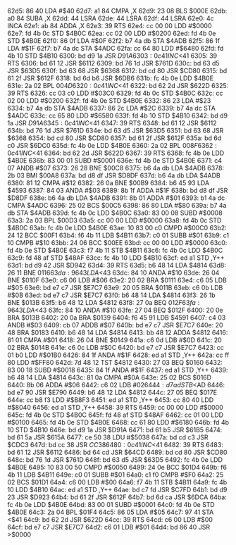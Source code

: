 62d5: 86 40        LDA    #$40
62d7: a1 84        CMPA   ,X
62d9: 23 08        BLS    $000E
62db: a0 84        SUBA   ,X
62dd: 44           LSRA
62de: 44           LSRA
62df: 44           LSRA
62e0: 4c           INCA
62e1: ab 84        ADDA   ,X
62e3: 39           RTS
62e4: cc 00 00     LDD    #$0000
62e7: fd 4b 0c     STD    $4B0C
62ea: cc 02 00     LDD    #$0200
62ed: fd 4b 0e     STD    $4B0E
62f0: 86 0f        LDA    #$0F
62f2: b7 4a db     STA    $4ADB
62f5: 86 1f        LDA    #$1F
62f7: b7 4a dc     STA    $4ADC
62fa: cc 64 80     LDD    #$6480
62fd: fd 4b 10     STD    $4B10
6300: bd d9 1a     JSR    $D91A
6303: 0c 41        INC    <$41
6305: 39           RTS
6306: bd 61 12     JSR    $6112
6309: bd 76 1d     JSR    $761D
630c: bd 63 d5     JSR    $63D5
630f: bd 63 68     JSR    $6368
6312: bd cd 80     JSR    $CD80
6315: bd 61 2f     JSR    $612F
6318: bd 6d b6     JSR    $6DB6
631b: fc 4b 0e     LDD    $4B0E
631e: 2a 02        BPL    $004D
6320: 0c 41        INC    <$41
6322: bd 62 2d     JSR    $622D
6325: 39           RTS
6326: cc 03 c0     LDD    #$03C0
6329: fd 4b 0c     STD    $4B0C
632c: cc 02 00     LDD    #$0200
632f: fd 4b 0e     STD    $4B0E
6332: 86 23        LDA    #$23
6334: b7 4a db     STA    $4ADB
6337: 86 2c        LDA    #$2C
6339: b7 4a dc     STA    $4ADC
633c: cc 65 80     LDD    #$6580
633f: fd 4b 10     STD    $4B10
6342: bd d9 1a     JSR    $D91A
6345: 0c 41        INC    <$41
6347: 39           RTS
6348: bd 61 12     JSR    $6112
634b: bd 76 1d     JSR    $761D
634e: bd 63 d5     JSR    $63D5
6351: bd 63 68     JSR    $6368
6354: bd cd 80     JSR    $CD80
6357: bd 61 2f     JSR    $612F
635a: bd 6d c0     JSR    $6DC0
635d: fc 4b 0e     LDD    $4B0E
6360: 2a 02        BPL    $008F
6362: 0c 41        INC    <$41
6364: bd 62 2d     JSR    $622D
6367: 39           RTS
6368: fc 4b 0e     LDD    $4B0E
636b: 83 00 01     SUBD   #$0001
636e: fd 4b 0e     STD    $4B0E
6371: c4 07        ANDB   #$07
6373: 26 28        BNE    $00C8
6375: b6 4a db     LDA    $4ADB
6378: 2b 03        BMI    $00A8
637a: bd d8 df     JSR    $D8DF
637d: b6 4a db     LDA    $4ADB
6380: 81 12        CMPA   #$12
6382: 26 0a        BNE    $00B9
6384: b6 45 93     LDA    $4593
6387: 84 03        ANDA   #$03
6389: 8b 1f        ADDA   #$1F
638b: bd d8 df     JSR    $D8DF
638e: b6 4a db     LDA    $4ADB
6391: 8b 01        ADDA   #$01
6393: b1 4a dc     CMPA   $4ADC
6396: 25 02        BCS    $00C5
6398: 86 80        LDA    #$80
639a: b7 4a db     STA    $4ADB
639d: fc 4b 0c     LDD    $4B0C
63a0: 83 00 08     SUBD   #$0008
63a3: 2a 03        BPL    $00D3
63a5: cc 00 00     LDD    #$0000
63a8: fd 4b 0c     STD    $4B0C
63ab: fc 4b 0e     LDD    $4B0E
63ae: 10 83 00 c0  CMPD   #$00C0
63b2: 24 12        BCC    $00F1
63b4: f6 4b 11     LDB    $4B11
63b7: c0 01        SUBB   #$01
63b9: c1 10        CMPB   #$10
63bb: 24 06        BCC    $00EE
63bd: cc 00 00     LDD    #$0000
63c0: fd 4b 0e     STD    $4B0E
63c3: f7 4b 11     STB    $4B11
63c6: fc 4b 0c     LDD    $4B0C
63c9: fd 48 af     STD    $48AF
63cc: fc 4b 10     LDD    $4B10
63cf: ed a1        STD    ,Y++
63d1: bd d9 42     JSR    $D942
63d4: 39           RTS
63d5: b6 48 14     LDA    $4814
63d8: 26 11        BNE    $0116
63da: 96 43        LDA    <$43
63dc: 84 10        ANDA   #$10
63de: 26 04        BNE    $010F
63e0: c6 06        LDB    #$06
63e2: 20 02        BRA    $0111
63e4: c6 05        LDB    #$05
63e6: bd e7 c7     JSR    $E7C7
63e9: 20 05        BRA    $011B
63eb: c6 0b        LDB    #$0B
63ed: bd e7 c7     JSR    $E7C7
63f0: b6 48 14     LDA    $4814
63f3: 26 1b        BNE    $013B
63f5: b6 48 12     LDA    $4812
63f8: 27 0a        BEQ    $012F
63fa: 96 43        LDA    <$43
63fc: 84 10        ANDA   #$10
63fe: 27 04        BEQ    $012F
6400: 20 0e        BRA    $013B
6402: 20 0a        BRA    $0139
6404: f6 45 91     LDB    $4591
6407: c4 03        ANDB   #$03
6409: cb 07        ADDB   #$07
640b: bd e7 c7     JSR    $E7C7
640e: 20 48        BRA    $0183
6410: b6 48 14     LDA    $4814
6413: bb 48 12     ADDA   $4812
6416: 81 01        CMPA   #$01
6418: 26 04        BNE    $0149
641a: c6 0d        LDB    #$0D
641c: 20 02        BRA    $014B
641e: c6 0c        LDB    #$0C
6420: bd e7 c7     JSR    $E7C7
6423: cc 01 b0     LDD    #$01B0
6426: 84 1f        ANDA   #$1F
6428: ed a1        STD    ,Y++
642a: cc ff 80     LDD    #$FF80
642d: 7d 48 12     TST    $4812
6430: 27 03        BEQ    $0160
6432: 83 00 18     SUBD   #$0018
6435: 84 1f        ANDA   #$1F
6437: ed a1        STD    ,Y++
6439: b6 48 14     LDA    $4814
643c: 81 0a        CMPA   #$0A
643e: 25 02        BCS    $016D
6440: 8b 06        ADDA   #$06
6442: c6 02        LDB    #$02
6444: d7 ad        STB    <$AD
6446: bd e7 90     JSR    $E790
6449: b6 48 12     LDA    $4812
644c: 27 05        BEQ    $017E
644e: cc b8 f3     LDD    #$B8F3
6451: ed a1        STD    ,Y++
6453: cc 80 40     LDD    #$8040
6456: ed a1        STD    ,Y++
6458: 39           RTS
6459: cc 00 00     LDD    #$0000
645c: fd 4b 0c     STD    $4B0C
645f: fd 48 af     STD    $48AF
6462: cc 01 00     LDD    #$0100
6465: fd 4b 0e     STD    $4B0E
6468: cc 61 80     LDD    #$6180
646b: fd 4b 10     STD    $4B10
646e: bd d9 1a     JSR    $D91A
6471: bd 61 b5     JSR    $61B5
6474: bd 61 5a     JSR    $615A
6477: ce 50 38     LDU    #$5038
647a: bd cd c3     JSR    $CDC3
647d: bd cc 38     JSR    $CC38
6480: 0c 41        INC    <$41
6482: 39           RTS
6483: bd 61 12     JSR    $6112
6486: bd 64 cd     JSR    $64CD
6489: bd cd 80     JSR    $CD80
648c: bd 76 1d     JSR    $761D
648f: bd 63 d5     JSR    $63D5
6492: fc 4b 0e     LDD    $4B0E
6495: 10 83 00 50  CMPD   #$0050
6499: 24 0e        BCC    $01D4
649b: f6 4b 11     LDB    $4B11
649e: c0 01        SUBB   #$01
64a0: c1 f0        CMPB   #$F0
64a2: 25 02        BCS    $01D1
64a4: c6 00        LDB    #$00
64a6: f7 4b 11     STB    $4B11
64a9: fc 4b 10     LDD    $4B10
64ac: ed a1        STD    ,Y++
64ae: bd c7 fd     JSR    $C7FD
64b1: bd d9 23     JSR    $D923
64b4: bd 61 2f     JSR    $612F
64b7: bd 6d ca     JSR    $6DCA
64ba: fc 4b 0e     LDD    $4B0E
64bd: 83 00 01     SUBD   #$0001
64c0: fd 4b 0e     STD    $4B0E
64c3: 2a 04        BPL    $01F4
64c5: 86 05        LDA    #$05
64c7: 97 41        STA    <$41
64c9: bd 62 2d     JSR    $622D
64cc: 39           RTS
64cd: c6 00        LDB    #$00
64cf: bd e7 c7     JSR    $E7C7
64d2: c6 01        LDB    #$01
64d4: bd 86 40     JSR    >$0000
